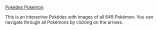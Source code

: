 <a href="https://vicentegarcya.github.io/pokedex-pokemon">Pokédex Pokémon</a>

This is an interactive Pokédex with images of all 649 Pokémon. You can navigate through all Pokémons by clicking on the arrows.
